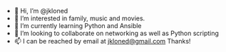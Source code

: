- 👋 Hi, I’m @jkloned
- 👀 I’m interested in family, music and movies.
- 🌱 I’m currently learning Python and Ansible
- 💞️ I’m looking to collaborate on networking as well as Python scripting
- 📫 I can be reached by email at jkloned@gmail.com
Thanks!

<!---
jkloned/jkloned is a ✨ special ✨ repository because its `README.md` (this file) appears on your GitHub profile.
You can click the Preview link to take a look at your changes.
--->
